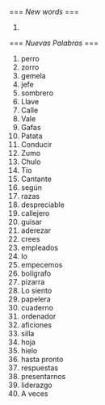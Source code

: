 === *New words* ===

1.

=== *Nuevas Palabras* ===

1. perro
2. zorro
3. gemela
4. jefe
5. sombrero
6. Llave
7. Calle
8. Vale
9. Gafas
10. Patata
11. Conducir
12. Zumo
13. Chulo
14. Tío
15. Cantante
16. según
17. razas
18. despreciable
19. callejero
20. guisar
21. aderezar
22. crees  
23. empleados
24. lo
25. empecemos
26. bolígrafo
27. pizarra
28. Lo siento
29. papelera
30. cuaderno
31. ordenador
32. aficiones
33. silla
34. hoja
35. hielo
36. hasta pronto
37. respuestas
38. presentarnos
39. liderazgo
40. A veces

